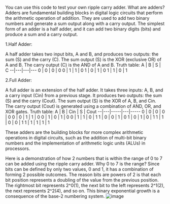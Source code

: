 You can use this code to test your own ripple carry adder. 
What are adders?
 Adders are fundamental building blocks in digital logic circuits that perform the arithmetic operation of addition.
 They are used to add two binary numbers and generate a sum output along with a carry output. 
 The simplest form of an adder is a half adder, and it can add two binary digits (bits) and produce a sum and a carry output.

1.Half Adder:

A half adder takes two input bits, A and B, and produces two outputs: the sum (S) and the carry (C).
The sum output (S) is the XOR (exclusive OR) of A and B.
The carry output (C) is the AND of A and B.
Truth table:
A | B | S | C
--|---|---|---
0 | 0 | 0 | 0
0 | 1 | 1 | 0
1 | 0 | 1 | 0
1 | 1 | 0 | 1

2.Full Adder:

A full adder is an extension of the half adder. It takes three inputs: A, B, and a carry input (Cin) from a previous stage.
It produces two outputs: the sum (S) and the carry (Cout).
The sum output (S) is the XOR of A, B, and Cin.
The carry output (Cout) is generated using a combination of AND, OR, and XOR gates.
Truth table:
A | B | Cin | S | Cout
--|---|-----|---|-----
0 | 0 | 0   | 0 | 0
0 | 0 | 1   | 1 | 0
0 | 1 | 0   | 1 | 0
0 | 1 | 1   | 0 | 1
1 | 0 | 0   | 1 | 0
1 | 0 | 1   | 0 | 1
1 | 1 | 0   | 0 | 1
1 | 1 | 1   | 1 | 1

These adders are the building blocks for more complex arithmetic operations in digital circuits, such as the addition of multi-bit binary numbers
and the implementation of arithmetic logic units (ALUs) in processors.

Here is a demonstration of how 2 numbers that is within the range of 0 to 7 can be added using the ripple carry adder.
Why 0 to 7 is the range?
Since bits can be defined by only two values, 0 and 1, it has a combination of forming 2 possible outcomes. 
The reason bits are powers of 2 is that each bit position represents a doubling of the value from the previous position. The rightmost bit represents 
2^0(1), the next bit to the left represents 2^1(2), the next represents 2^2(4), and so on. This binary exponential growth is a consequence of the base-2 numbering system.
![image](https://github.com/NawshinRaf/Digital-Logic-Circuits/assets/43382522/23bd88c5-e4c9-416b-bcd7-7e07ac4886a6)

